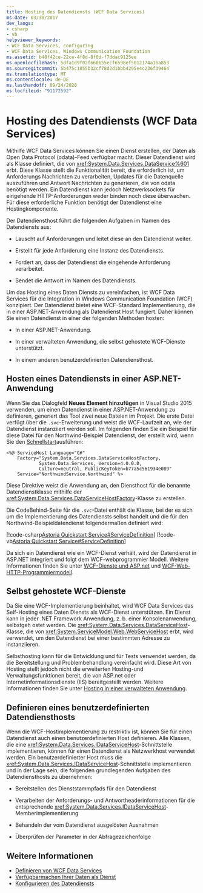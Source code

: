 ```yaml
---
title: Hosting des Datendiensts (WCF Data Services)
ms.date: 03/30/2017
dev_langs:
- csharp
- vb
helpviewer_keywords:
- WCF Data Services, configuring
- WCF Data Services, Windows Communication Foundation
ms.assetid: b48f42ce-22ce-4f8d-8f0d-f7ddac9125ee
ms.openlocfilehash: 5dfa1d9f02f660b55ecf6598ef5012174a1ba853
ms.sourcegitcommit: 5b475c1855b32cf78d2d1bbb4295e4c236f39464
ms.translationtype: MT
ms.contentlocale: de-DE
ms.lasthandoff: 09/24/2020
ms.locfileid: "91172592"
---
```

# <a name="hosting-the-data-service-wcf-data-services"></a>Hosting des Datendiensts (WCF Data Services)

Mithilfe WCF Data Services können Sie einen Dienst erstellen, der Daten als Open Data Protocol (odata)-Feed verfügbar macht. Dieser Datendienst wird als Klasse definiert, die von <xref:System.Data.Services.DataService%601> erbt. Diese Klasse stellt die Funktionalität bereit, die erforderlich ist, um Anforderungs Nachrichten zu verarbeiten, Updates für die Datenquelle auszuführen und Antwort Nachrichten zu generieren, die von odata benötigt werden. Ein Datendienst kann jedoch Netzwerksockets für eingehende HTTP-Anforderungen weder binden noch diese überwachen. Für diese erforderliche Funktion benötigt der Datendienst eine Hostingkomponente.

 Der Datendiensthost führt die folgenden Aufgaben im Namen des Datendiensts aus:

- Lauscht auf Anforderungen und leitet diese an den Datendienst weiter.

- Erstellt für jede Anforderung eine Instanz des Datendiensts.

- Fordert an, dass der Datendienst die eingehende Anforderung verarbeitet.

- Sendet die Antwort im Namen des Datendiensts.

 Um das Hosting eines Daten Diensts zu vereinfachen, ist WCF Data Services für die Integration in Windows Communication Foundation (WCF) konzipiert. Der Datendienst bietet eine WCF-Standard Implementierung, die in einer ASP.NET-Anwendung als Datendienst Host fungiert. Daher können Sie einen Datendienst in einer der folgenden Methoden hosten:

- In einer ASP.NET-Anwendung.

- In einer verwalteten Anwendung, die selbst gehostete WCF-Dienste unterstützt.

- In einem anderen benutzerdefinierten Datendiensthost.

## <a name="hosting-a-data-service-in-an-aspnet-application"></a>Hosten eines Datendiensts in einer ASP.NET-Anwendung

Wenn Sie das Dialogfeld **Neues Element hinzufügen** in Visual Studio 2015 verwenden, um einen Datendienst in einer ASP.NET-Anwendung zu definieren, generiert das Tool zwei neue Dateien im Projekt. Die erste Datei verfügt über die `.svc`-Erweiterung und weist die WCF-Laufzeit an, wie der Datendienst instanziiert werden soll. Im folgenden finden Sie ein Beispiel für diese Datei für den Northwind-Beispiel Datendienst, der erstellt wird, wenn Sie den [Schnellstart](quickstart-wcf-data-services.md)ausführen:

```aspx-csharp
<%@ ServiceHost Language="C#"
    Factory="System.Data.Services.DataServiceHostFactory,
            System.Data.Services, Version=4.0.0.0,
            Culture=neutral, PublicKeyToken=b77a5c561934e089"
    Service="NorthwindService.Northwind" %>
```

 Diese Direktive weist die Anwendung an, den Diensthost für die benannte Datendienstklasse mithilfe der <xref:System.Data.Services.DataServiceHostFactory>-Klasse zu erstellen.

 Die CodeBehind-Seite für die `.svc`-Datei enthält die Klasse, bei der es sich um die Implementierung des Datendiensts selbst handelt und die für den Northwind-Beispieldatendienst folgendermaßen definiert wird:

 [!code-csharp[Astoria Quickstart Service#ServiceDefinition](../../../../samples/snippets/csharp/VS_Snippets_Misc/astoria_quickstart_service/cs/northwind.svc.cs#servicedefinition)]
 [!code-vb[Astoria Quickstart Service#ServiceDefinition](../../../../samples/snippets/visualbasic/VS_Snippets_Misc/astoria_quickstart_service/vb/northwind.svc.vb#servicedefinition)]

 Da sich ein Datendienst wie ein WCF-Dienst verhält, wird der Datendienst in ASP.NET integriert und folgt dem WCF-webprogrammier Modell. Weitere Informationen finden Sie unter [WCF-Dienste und ASP.net](../../wcf/feature-details/wcf-services-and-aspnet.md) und [WCF-Web-HTTP-Programmiermodell](../../wcf/feature-details/wcf-web-http-programming-model.md).

## <a name="self-hosted-wcf-services"></a>Selbst gehostete WCF-Dienste

 Da Sie eine WCF-Implementierung beinhaltet, wird WCF Data Services das Self-Hosting eines Daten Diensts als WCF-Dienst unterstützen. Ein Dienst kann in jeder .NET Framework Anwendung, z. b. einer Konsolenanwendung, selbstgeh ostet werden. Die <xref:System.Data.Services.DataServiceHost>-Klasse, die von <xref:System.ServiceModel.Web.WebServiceHost> erbt, wird verwendet, um den Datendienst bei einer bestimmten Adresse zu instanziieren.

 Selbsthosting kann für die Entwicklung und für Tests verwendet werden, da die Bereitstellung und Problembehandlung vereinfacht wird. Diese Art von Hosting stellt jedoch nicht die erweiterten Hosting-und Verwaltungsfunktionen bereit, die von ASP.net oder Internetinformationsdienste (IIS) bereitgestellt werden. Weitere Informationen finden Sie unter [Hosting in einer verwalteten Anwendung](../../wcf/feature-details/hosting-in-a-managed-application.md).

## <a name="defining-a-custom-data-service-host"></a>Definieren eines benutzerdefinierten Datendiensthosts

 Wenn die WCF-Hostimplementierung zu restriktiv ist, können Sie für einen Datendienst auch einen benutzerdefinierten Host definieren. Alle Klassen, die eine <xref:System.Data.Services.IDataServiceHost>-Schnittstelle implementieren, können für einen Datendienst als Netzwerkhost verwendet werden. Ein benutzerdefinierter Host muss die <xref:System.Data.Services.IDataServiceHost>-Schnittstelle implementieren und in der Lage sein, die folgenden grundlegenden Aufgaben des Datendiensthosts zu übernehmen:

- Bereitstellen des Dienststammpfads für den Datendienst

- Verarbeiten der Anforderungs- und Antwortheaderinformationen für die entsprechende <xref:System.Data.Services.IDataServiceHost>-Memberimplementierung

- Behandeln der vom Datendienst ausgelösten Ausnahmen

- Überprüfen der Parameter in der Abfragezeichenfolge

## <a name="see-also"></a>Weitere Informationen

- [Definieren von WCF Data Services](defining-wcf-data-services.md)
- [Verfügbarmachen Ihrer Daten als Dienst](exposing-your-data-as-a-service-wcf-data-services.md)
- [Konfigurieren des Datendiensts](configuring-the-data-service-wcf-data-services.md)
